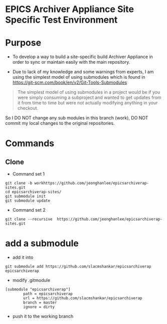 EPICS Archiver Appliance Site Specific Test Environment
=================

# Purpose

* To develop a way to build a site-specific build Archiver Appliance in order to sync or maintain easily with the main repository. 

* Due to lack of my knowledge and some warnings from experts, I am using the simplest model of using submodules which is found in https://git-scm.com/book/en/v2/Git-Tools-Submodules


> The simplest model of using submodules in a project would be if you were simply consuming a subproject and wanted to get updates from it from time to time but were not actually modifying anything in your checkout.

  So I DO NOT change any sub modules in this branch (work), DO NOT commit my local changes to the original repositories. 



# Commands


## Clone

* Command set 1
```
git clone -b workhttps://github.com/jeonghanlee/epicsarchiverap-sites.git
cd epicsarchiverap-sites/
git submodule init
git submodule update
```

* Command set 2
```
git clone --recursive  https://github.com/jeonghanlee/epicsarchiverap-sites.git
```

# add a submodule

* add it into 

```
git submodule add https://github.com/slacmshankar/epicsarchiverap epicsarchiverap
```

* modify .gitmodule
```
[submodule "epicsarchiverap"]
        path = epicsarchiverap
        url = https://github.com/slacmshankar/epicsarchiverap
        branch = master
        ignore = dirty
```

* push it to the working branch
